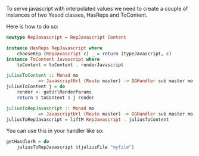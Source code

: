 To serve javascript with interpolated values we need to create a couple of instances of two Yesod classes, HasReps and ToContent.


Here is how to do so:

```haskell
newtype RepJavascript = RepJavascript Content

instance HasReps RepJavascript where
    chooseRep (RepJavascript c) _ = return (typeJavascript, c)
instance ToContent Javascript where
    toContent = toContent . renderJavascript

juliusToContent :: Monad mo
            => JavascriptUrl (Route master) -> GGHandler sub master mo Content
juliusToContent j = do
    render <- getUrlRenderParams
    return $ toContent $ j render

juliusToRepJavascript :: Monad mo
            => JavascriptUrl (Route master) -> GGHandler sub master mo RepJavascript
juliusToRepJavascript = liftM RepJavascript . juliusToContent
```

You can use this in your handler like so:
    
```haskell
getHandlerR = do
    juliusToRepJavascript $(juliusFile "myfile")
```